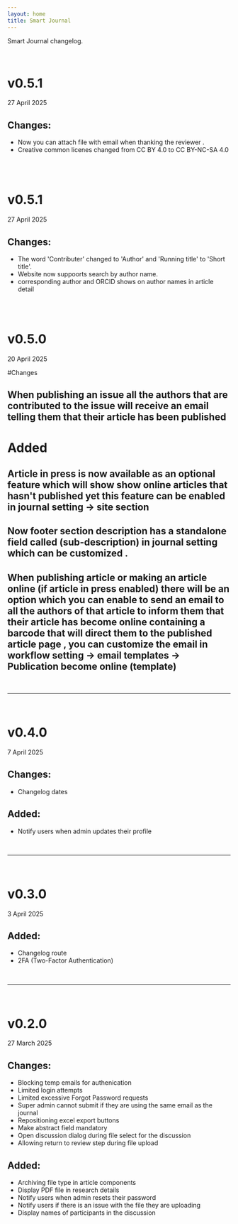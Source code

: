 ```yaml
---
layout: home
title: Smart Journal
---
```


Smart Journal changelog.

<br/>

# v0.5.1

27 April 2025

## Changes:
 * Now you can attach  file with email when thanking the reviewer .
 * Creative common licenes changed from CC BY 4.0 to CC BY-NC-SA 4.0


<br/>

<br/>

# v0.5.1

27 April 2025

## Changes:
 * The word 'Contributer' changed to 'Author' and 'Running title' to 'Short title'.
 * Website now suppoorts search by author name.
 * corresponding author and ORCID shows on author names in article detail

<br/>

<br/>

# v0.5.0

20 April 2025


#Changes

## When publishing an issue all the authors that are contributed to the issue will receive an email telling them that their article has been published 

# Added

## Article in press is now available as an optional feature which will show show online articles that hasn't published yet this feature can be enabled in journal setting -> site section 

## Now footer section description has a standalone field called (sub-description) in journal setting which can be customized .

## When publishing article or making an article online (if article in press enabled) there will be an option which you can enable to send an email to all the authors of that article to inform them that their article has become online containing a barcode that will direct them to the published article page , you can customize the email in workflow setting -> email templates -> Publication become online (template)

<br/>

---

<br/>

# v0.4.0

7 April 2025

## Changes:
 * Changelog dates

## Added:
 * Notify users when admin updates their profile

<br/>

---

<br/>


# v0.3.0

3 April 2025

## Added:
 * Changelog route
 * 2FA (Two-Factor Authentication)


<br/>

---

<br/>

# v0.2.0

27 March 2025

## Changes:
 * Blocking temp emails for authenication
 * Limited login attempts
 * Limited excessive Forgot Password requests
 * Super admin cannot submit if they are using the same email as the journal
 * Repositioning excel export buttons
 * Make abstract field mandatory
 * Open discussion dialog during file select for the discussion
 * Allowing return to review step during file upload

## Added:
 * Archiving file type in article components
 * Display PDF file in research details
 * Notify users when admin resets their password
 * Notify users if there is an issue with the file they are uploading
 * Display names of participants in the discussion
